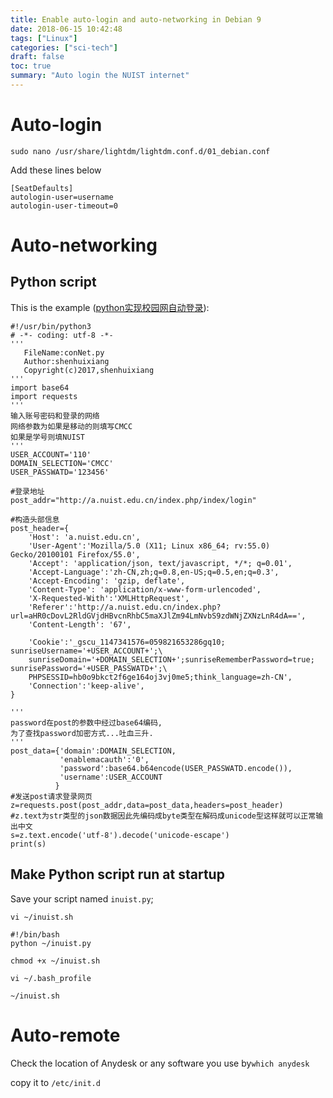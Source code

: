 ```yaml
---
title: Enable auto-login and auto-networking in Debian 9
date: 2018-06-15 10:42:48
tags: ["Linux"]
categories: ["sci-tech"]
draft: false
toc: true
summary: "Auto login the NUIST internet"
---
```


# Auto-login

`sudo nano /usr/share/lightdm/lightdm.conf.d/01_debian.conf`

Add these lines below

```
[SeatDefaults]
autologin-user=username
autologin-user-timeout=0
```

# Auto-networking

## Python script 

This is the example ([python实现校园网自动登录](https://blog.csdn.net/shenhuaifeng/article/details/78333851)):

<!--more-->

```
#!/usr/bin/python3
# -*- coding: utf-8 -*-
'''
   FileName:conNet.py
   Author:shenhuixiang
   Copyright(c)2017,shenhuixiang
'''
import base64
import requests
'''
输入账号密码和登录的网络
网络参数为如果是移动的则填写CMCC
如果是学号则填NUIST
'''
USER_ACCOUNT='110'
DOMAIN_SELECTION='CMCC'
USER_PASSWATD='123456'

#登录地址
post_addr="http://a.nuist.edu.cn/index.php/index/login"

#构造头部信息
post_header={
    'Host': 'a.nuist.edu.cn',
    'User-Agent':'Mozilla/5.0 (X11; Linux x86_64; rv:55.0) Gecko/20100101 Firefox/55.0',
    'Accept': 'application/json, text/javascript, */*; q=0.01',
    'Accept-Language':'zh-CN,zh;q=0.8,en-US;q=0.5,en;q=0.3',
    'Accept-Encoding': 'gzip, deflate',
    'Content-Type': 'application/x-www-form-urlencoded',
    'X-Requested-With':'XMLHttpRequest',
    'Referer':'http://a.nuist.edu.cn/index.php?url=aHR0cDovL2RldGVjdHBvcnRhbC5maXJlZm94LmNvbS9zdWNjZXNzLnR4dA==',
    'Content-Length': '67',

    'Cookie':'_gscu_1147341576=059821653286gq10; sunriseUsername='+USER_ACCOUNT+';\
    sunriseDomain='+DOMAIN_SELECTION+';sunriseRememberPassword=true; sunrisePassword='+USER_PASSWATD+';\
    PHPSESSID=hb0o9bkct2f6ge164oj3vj0me5;think_language=zh-CN',
    'Connection':'keep-alive',
}

'''
password在post的参数中经过base64编码,
为了查找password加密方式...吐血三升.
'''
post_data={'domain':DOMAIN_SELECTION,
           'enablemacauth':'0',
           'password':base64.b64encode(USER_PASSWATD.encode()),
           'username':USER_ACCOUNT
          }
#发送post请求登录网页
z=requests.post(post_addr,data=post_data,headers=post_header)
#z.text为str类型的json数据因此先编码成byte类型在解码成unicode型这样就可以正常输出中文
s=z.text.encode('utf-8').decode('unicode-escape')
print(s)
```

## Make Python script run at startup

Save your script named `inuist.py`;

`vi ~/inuist.sh`

```
#!/bin/bash
python ~/inuist.py
```

`chmod +x ~/inuist.sh`

`vi ~/.bash_profile`

```
~/inuist.sh
```

# Auto-remote

Check the location of Anydesk or any software you use by`which anydesk`

copy it to `/etc/init.d`